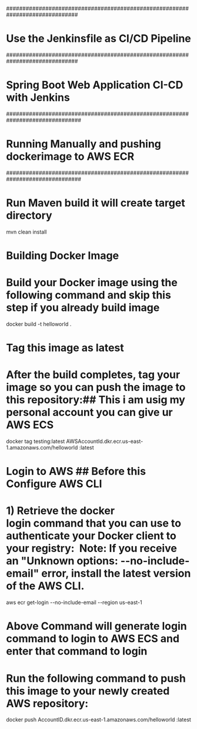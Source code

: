 
##############################################################################
# Use the Jenkinsfile as CI/CD Pipeline  
##############################################################################

# Spring Boot Web Application CI-CD with Jenkins

###############################################################################
# Running Manually and pushing dockerimage to AWS ECR
###############################################################################

# Run Maven build it will create target directory

mvn clean install

# Building Docker Image #

# Build your Docker image using the following command and skip this step if you already build image 

docker build -t helloworld .

# Tag this image as latest

# After the build completes, tag your image so you can push the image to this repository:## This i am usig my personal account you can give ur AWS ECS

docker tag testing:latest AWSAccountId.dkr.ecr.us-east-1.amazonaws.com/helloworld :latest

# Login to AWS ## Before this Configure AWS CLI

# 1) Retrieve the docker login command that you can use to authenticate your Docker client to your registry:  Note: If you receive an "Unknown options: --no-include-email" error, install the latest version of the AWS CLI. 

aws ecr get-login --no-include-email --region us-east-1

# Above Command will generate login command to login to AWS ECS and enter that command to login

# Run the following command to push this image to your newly created AWS repository:

docker push AccountID.dkr.ecr.us-east-1.amazonaws.com/helloworld :latest
